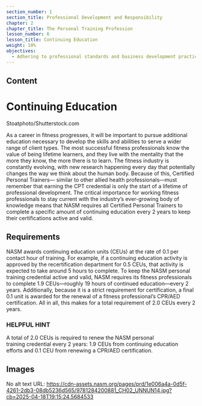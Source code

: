```yaml
---
section_number: 1
section_title: Professional Development and Responsibility
chapter: 2
chapter_title: The Personal Training Profession
lesson_number: 6
lesson_title: Continuing Education
weight: 10%
objectives:
  - Adhering to professional standards and business development practices.
---
```


## Content
# Continuing Education

Stoatphoto/Shutterstock.com

As a career in fitness progresses, it will be important to pursue additional education necessary to develop the skills and abilities to serve a wider range of client types. The most successful fitness professionals know the value of being lifetime learners, and they live with the mentality that the more they know, the more there is to learn. The fitness industry is constantly evolving, with new research happening every day that potentially changes the way we think about the human body. Because of this, Certified Personal Trainers— similar to other allied health professionals—must remember that earning the CPT credential is only the start of a lifetime of professional development. The critical importance for working fitness professionals to stay current with the industry’s ever-growing body of knowledge means that NASM requires all Certified Personal Trainers to complete a specific amount of continuing education every 2 years to keep their certifications active and valid.

## Requirements

NASM awards continuing education units (CEUs) at the rate of 0.1 per contact hour of training. For example, if a continuing education activity is approved by the recertification department for 0.5 CEUs, that activity is expected to take around 5 hours to complete. To keep the NASM personal training credential active and valid, NASM requires its fitness professionals to complete 1.9 CEUs—roughly 19 hours of continued education—every 2 years. Additionally, because it is a strict requirement for certification, a final 0.1 unit is awarded for the renewal of a fitness professional’s CPR/AED certification. All in all, this makes for a total requirement of 2.0 CEUs every 2 years.

### HELPFUL HINT

A total of 2.0 CEUs is required to renew the NASM personal training credential every 2 years: 1.9 CEUs from continuing education efforts and 0.1 CEU from renewing a CPR/AED certification.

## Images

No alt text
URL: https://cdn-assets.nasm.org/pages/prd/1e006a4a-0d5f-4261-2db3-08db5236d565/9781284200881_CH02_UNNUN14.jpg?cb=2025-04-18T19:15:24.5684533
